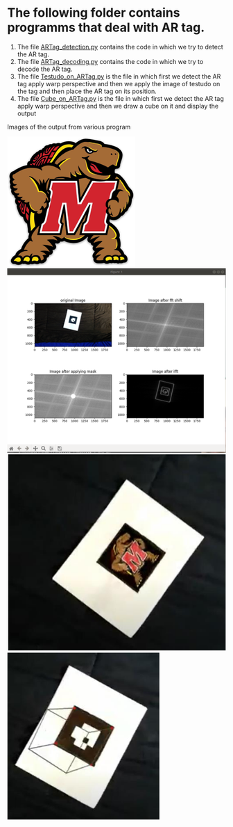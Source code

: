 # The following folder contains programms that deal with AR tag.
1. The file [ARTag_detection.py](./ARTag_detection.py) contains the code in which we try to detect the AR tag.
2. The file [ARTag_decoding.py](./ARTag_decoding.py) contains the code in which we try to decode the AR tag.
3. The file [Testudo_on_ARTag.py](./Testudo_on_ARTag.py) is the file in which first we detect the AR tag apply warp perspective and then we apply the image of testudo on the tag and then place the AR tag on its position.
4. The file [Cube_on_ARTag.py](./Cube_on_ARTag.py) is the file in which first we detect the AR tag apply warp perspective and then we draw a cube on it and display the output

Images of the output from various program

![Image of a Testudo](./Output_video/testudo.png)
![ARTag_Detection](./Output_video/P1p1.png)
![Image of a Testudo on AR Tag](./Output_video/Testudo_on_Artag.png)
![Image of a Cube on AR Tag](./Output_video/Cube_on_ARtag.png)

